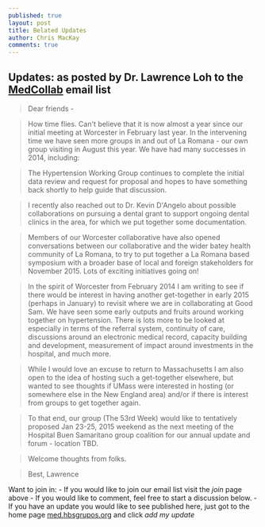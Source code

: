 ```yaml
---
published: true
layout: post
title: Belated Updates
author: Chris MacKay
comments: true
---
```


## Updates: as posted by Dr. Lawrence Loh to the [MedCollab](http://lists.hbsgrupos.org/listinfo.cgi/medcollab-hbsgrupos.org) email list


>Dear friends - 

>How time flies. Can't believe that it is now almost a year since our initial meeting at Worcester in February last year. In the intervening time we have seen more groups in and out of La Romana - our own group visiting in August this year. We have had many successes in 2014, including:

>The Hypertension Working Group continues to complete the initial data review and request for proposal and hopes to have something back shortly to help guide that discussion.

>I recently also reached out to Dr. Kevin D'Angelo about possible collaborations on pursuing a dental grant to support ongoing dental clinics in the area, for which we put together some documentation.

>Members of our Worcester collaborative have also opened conversations between our collaborative and the wider batey health community of La Romana, to try to put together a La Romana based symposium with a broader base of local and foreign stakeholders for November 2015. Lots of exciting initiatives going on!

>In the spirit of Worcester from February 2014 I am writing to see if there would be interest in having another get-together in early 2015 (perhaps in January) to revisit where we are in collaborating at Good Sam. We have seen some early outputs and fruits around working together on hypertension. There is lots more to be looked at especially in terms of the referral system, continuity of care, discussions around an electronic medical record, capacity building and development, measurement of impact around investments in the hospital, and much more. 

>While I would love an excuse to return to Massachusetts I am also open to the idea of hosting such a get-together elsewhere, but wanted to see thoughts if UMass were interested in hosting (or somewhere else in the New England area) and/or if there is interest from groups to get together again.

>To that end, our group (The 53rd Week) would like to tentatively proposed Jan 23-25, 2015 weekend as the next meeting of the Hospital Buen Samaritano group coalition for our annual update and forum - location TBD. 

>Welcome thoughts from folks.

>Best,
>Lawrence

Want to join in:
    - If you would like to join our email list visit the *join* page above
    - If you would like to comment, feel free to start a discussion below.
    - If you have an update you would like to see published here, just got to the home page [med.hbsgrupos.org](http://med.hbsgrupos.org) and click *add my update*



